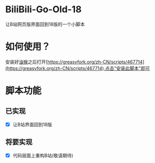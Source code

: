 # BiliBili-Go-Old-18
让B站网页版界面回到18版的一个小脚本
# 如何使用？
安装好[油猴](https://www.tampermonkey.net/)之后打开[https://greasyfork.org/zh-CN/scripts/467714](https://greasyfork.org/zh-CN/scripts/467714),点击"安装此脚本"即可
# 脚本功能
## 已实现
- [x] 让B站界面回到18版
## 将要实现
- [x] 代码层面上重构B站(敬请期待)
